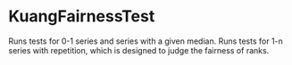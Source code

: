 # KuangFairnessTest
Runs tests for 0-1 series and series with a given median. Runs tests for 1-n series with repetition, which is designed to judge the fairness of ranks. 
